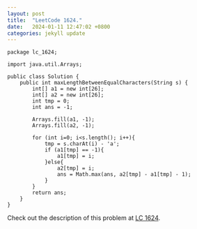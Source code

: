 ```yaml
---
layout: post
title:  "LeetCode 1624."
date:   2024-01-11 12:47:02 +0800
categories: jekyll update
---
```


```
package lc_1624;

import java.util.Arrays;

public class Solution {
    public int maxLengthBetweenEqualCharacters(String s) {
        int[] a1 = new int[26];
        int[] a2 = new int[26];
        int tmp = 0;
        int ans = -1;

        Arrays.fill(a1, -1);
        Arrays.fill(a2, -1);

        for (int i=0; i<s.length(); i++){
            tmp = s.charAt(i) - 'a';
            if (a1[tmp] == -1){
                a1[tmp] = i;
            }else{
                a2[tmp] = i;
                ans = Math.max(ans, a2[tmp] - a1[tmp] - 1);
            }
        }
        return ans;
    }
}
```

Check out the description of this problem at [LC 1624][LC-1624].

[LC-1624]: https://leetcode.com/problemset/?search=1624&page=1